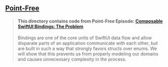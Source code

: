 ## [Point-Free](https://www.pointfree.co)

> #### This directory contains code from Point-Free Episode: [Composable SwiftUI Bindings: The Problem](https://www.pointfree.co/episodes/ep107-composable-swiftui-bindings-the-problem)
>
> Bindings are one of the core units of SwiftUI data flow and allow disparate parts of an application communicate with each other, but are built in such a way that strongly favors structs over enums. We will show that this prevents us from properly modeling our domains and causes unnecessary complexity in the process.
